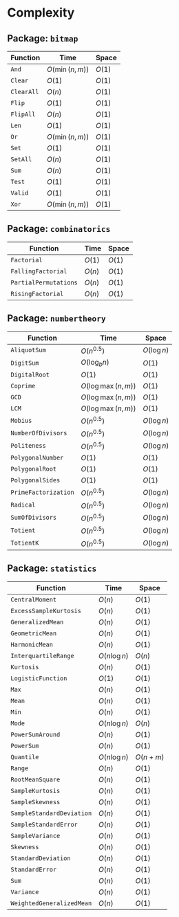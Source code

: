 # Complexity

## Package: `bitmap`

| Function                  | Time     | Space  |
|---------------------------|----------|--------|
| `And`                     | $O(\min(n,m))$ | $O(1)$ |
| `Clear`                   | $O(1)$   | $O(1)$ |
| `ClearAll`                | $O(n)$   | $O(1)$ |
| `Flip`                    | $O(1)$   | $O(1)$ |
| `FlipAll`                 | $O(n)$   | $O(1)$ |
| `Len`                     | $O(1)$   | $O(1)$ |
| `Or`                      | $O(\min(n,m))$ | $O(1)$ |
| `Set`                     | $O(1)$   | $O(1)$ |
| `SetAll`                  | $O(n)$   | $O(1)$ |
| `Sum`                     | $O(n)$   | $O(1)$ |
| `Test`                    | $O(1)$   | $O(1)$ |
| `Valid`                   | $O(1)$   | $O(1)$ |
| `Xor`                     | $O(\min(n,m))$ | $O(1)$ |

## Package: `combinatorics`

| Function                  | Time     | Space  |
|---------------------------|----------|--------|
| `Factorial`               | $O(1)$   | $O(1)$ |
| `FallingFactorial`        | $O(n)$   | $O(1)$ |
| `PartialPermutations`     | $O(n)$   | $O(1)$ |
| `RisingFactorial`         | $O(n)$   | $O(1)$ |

## Package: `numbertheory`

| Function             | Time         | Space |
|----------------------|--------------|-------|
| `AliquotSum`         | $O(n^{0.5})$ | $O(\log{n})$ |
| `DigitSum`           | $O(\log_b n)$| $O(1)$ |
| `DigitalRoot`        | $O(1)$| $O(1)$ |
| `Coprime`            | $O(\log{\max(n,m)})$ | $O(1)$ |
| `GCD`                | $O(\log{\max(n,m)})$ | $O(1)$ |
| `LCM`                | $O(\log{\max(n,m)})$ | $O(1)$ |
| `Mobius`             | $O(n^{0.5})$ | $O(\log{n})$ |
| `NumberOfDivisors`   | $O(n^{0.5})$ | $O(\log{n})$ |
| `Politeness`         | $O(n^{0.5})$ | $O(\log{n})$ |
| `PolygonalNumber`    | $O(1)$       | $O(1)$ |
| `PolygonalRoot`      | $O(1)$       | $O(1)$ |
| `PolygonalSides`     | $O(1)$       | $O(1)$ |
| `PrimeFactorization` | $O(n^{0.5})$ | $O(\log{n})$ |
| `Radical`            | $O(n^{0.5})$ | $O(\log{n})$ |
| `SumOfDivisors`      | $O(n^{0.5})$ | $O(\log{n})$ |
| `Totient`            | $O(n^{0.5})$ | $O(\log{n})$ |
| `TotientK`           | $O(n^{0.5})$ | $O(\log{n})$ |

## Package: `statistics`

| Function                  | Time   | Space
|---------------------------|--------|-------|
| `CentralMoment`           | $O(n)$ | $O(1)$
| `ExcessSampleKurtosis`    | $O(n)$ | $O(1)$
| `GeneralizedMean`         | $O(n)$ | $O(1)$
| `GeometricMean`           | $O(n)$ | $O(1)$
| `HarmonicMean`            | $O(n)$ | $O(1)$
| `InterquartileRange`      | $O(n\log{n})$ | $O(n)$
| `Kurtosis`                | $O(n)$ | $O(1)$
| `LogisticFunction`        | $O(1)$ | $O(1)$
| `Max`                     | $O(n)$ | $O(1)$
| `Mean`                    | $O(n)$ | $O(1)$
| `Min`                     | $O(n)$ | $O(1)$
| `Mode`                    | $O(n\log{n})$ | $O(n)$
| `PowerSumAround`          | $O(n)$ | $O(1)$
| `PowerSum`                | $O(n)$ | $O(1)$
| `Quantile`                | $O(n\log{n})$ | $O(n+m)$
| `Range`                   | $O(n)$ | $O(1)$
| `RootMeanSquare`          | $O(n)$ | $O(1)$
| `SampleKurtosis`          | $O(n)$ | $O(1)$
| `SampleSkewness`          | $O(n)$ | $O(1)$
| `SampleStandardDeviation` | $O(n)$ | $O(1)$
| `SampleStandardError`     | $O(n)$ | $O(1)$
| `SampleVariance`          | $O(n)$ | $O(1)$
| `Skewness`                | $O(n)$ | $O(1)$
| `StandardDeviation`       | $O(n)$ | $O(1)$
| `StandardError`           | $O(n)$ | $O(1)$
| `Sum`                     | $O(n)$ | $O(1)$
| `Variance`                | $O(n)$ | $O(1)$
| `WeightedGeneralizedMean` | $O(n)$ | $O(1)$
